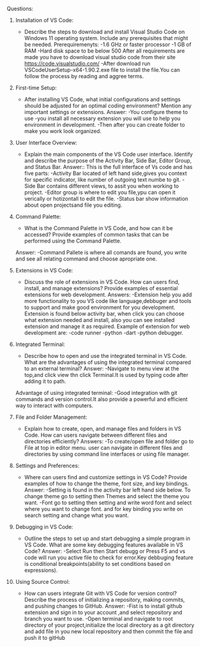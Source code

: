  Questions:

1. Installation of VS Code:
   - Describe the steps to download and install Visual Studio Code on Windows 11 operating system. Include any prerequisites that might be needed.
      Prerequiremenyts:
         -1.6 GHz or faster processor
         -1 GB of RAM
         -Hard disk space to be below 500
   After all requirements are made you have to download visual studio code from their site https://code.visualstudio.com/
   -After download  run VSCodeUserSetup-x64-1.90.2.exe file to install the file.You can follow the process by reading and aggree terms.


2. First-time Setup:
   - After installing VS Code, what initial configurations and settings should be adjusted for an optimal coding environment? Mention any important settings or extensions.
   Answer:
   -You configure theme to use
   -you install all necessary extension you will use to help you environment in development.
   -Then after you can create folder to make you work look organized.


3. User Interface Overview:
   - Explain the main components of the VS Code user interface. Identify and describe the purpose of the Activity Bar, Side Bar, Editor Group, and Status Bar.
   Answer::
   This is the full interface of Vs code and has five parts:
   -Activity Bar located of left hand side,gives you context for specific indicator, like number of outgoing text numbe to git.
   -Side Bar contains different views, to assit you when working to project.
   -Editor group is where to edit you file,ypu can open it verically or hotizontall to edit the file.
   -Status bar show information about open projectsand file you editing.

   

4. Command Palette:
   - What is the Command Palette in VS Code, and how can it be accessed? Provide examples of common tasks that can be performed using the Command Palette.

   Answer:
   -Command Pallete is where all comands are found, you write and see all relating command and choose apropriate one.

5. Extensions in VS Code:
   - Discuss the role of extensions in VS Code. How can users find, install, and manage extensions? Provide examples of essential extensions for web development.
   Answers:
   -Extension help you add more functionality to you VS code like language,debbuger and tools to support and make good environment for you development.
   Extension is found below activity bar, when click you can choose what extension needed and install, also you can see installed extension and manage it as required.
   Example of extension for web development are:
   -code runner
   -python
   -dart
   -python debugger.


6. Integrated Terminal:
   - Describe how to open and use the integrated terminal in VS Code. What are the advantages of using the integrated terminal compared to an external terminal?
   Answer:
   -Navigate to menu view at the top,and click view thn click Terminal.It is used by typing code after adding it to path.

   Advantage of using integrated terminal:
   -Good integration with git commands and version control.It also provide a powerful and efficient way to interact with computers. 

7. File and Folder Management:
   - Explain how to create, open, and manage files and folders in VS Code. How can users navigate between different files and directories efficiently?
   Answers:
   -To create/open file and folder go to File at top in editor menu.
   user can navigate in different files and directories by using command line interfaces or using file manager.

8. Settings and Preferences:
   - Where can users find and customize settings in VS Code? Provide examples of how to change the theme, font size, and key bindings.
   Answer:
   -Setting is found in the activity bar left hand side below.
   To change theme go to setting then Themes and select the theme you want.
   -Font go to setting then setting and write word font and select where you want to change font. and for key binding you write on search  setting  and change what you want.

9. Debugging in VS Code:
   - Outline the steps to set up and start debugging a simple program in VS Code. What are some key debugging features available in VS Code?
   Answer:
   -Select Run then Start debugg or Press F5 and vs code will run you active file to check for error.Key debbuging feature is conditional breakpoints(ability to set conditions based on expressions).

10. Using Source Control:
    - How can users integrate Git with VS Code for version control? Describe the process of initializing a repository, making commits, and pushing changes to GitHub.
    Answer:
    -Fist is to install github extension and sign in to your account ,and select repository and branch you want to use.
    -Open terminal and navigate to root directory of your project,initialize the local directory as a git directory and add file in you new local  repository and then commit the file and push it to gitHub